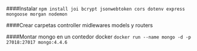 ####Instalar
`npm install joi bcrypt jsonwebtoken cors dotenv express mongoose morgan nodemon`

####Crear carpetas controller midlewares models y routers

####Montar mongo en un contedor docker
`docker run --name mongo -d -p 27018:27017 mongo:4.4.6`